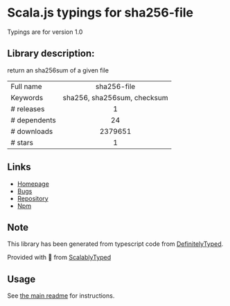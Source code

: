 
# Scala.js typings for sha256-file

Typings are for version 1.0

## Library description:
return an sha256sum of a given file

|                    |                 |
| ------------------ | :-------------: |
| Full name          | sha256-file |
| Keywords           | sha256, sha256sum, checksum |
| # releases         | 1 |
| # dependents       | 24 |
| # downloads        | 2379651 |
| # stars            | 1 |

## Links
- [Homepage](https://github.com/so-ta/sha256-file)
- [Bugs](http://github.com/so-ta/sha256-file/issues)
- [Repository](https://github.com/so-ta/sha256-file)
- [Npm](https://www.npmjs.com/package/sha256-file)
    


## Note
This library has been generated from typescript code from [DefinitelyTyped](https://definitelytyped.org).

Provided with :purple_heart: from [ScalablyTyped](https://github.com/oyvindberg/ScalablyTyped)

## Usage
See [the main readme](../../readme.md) for instructions.


